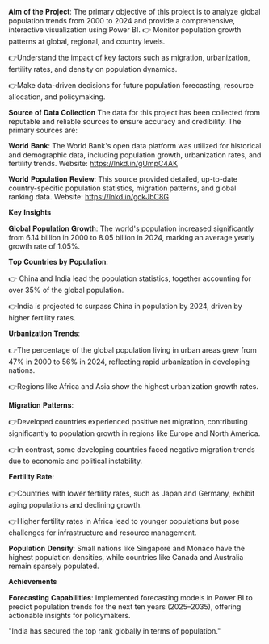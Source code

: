 𝐀𝐢𝐦 𝐨𝐟 𝐭𝐡𝐞 𝐏𝐫𝐨𝐣𝐞𝐜𝐭:
The primary objective of this project is to analyze global population trends from 2000 to 2024 and provide a comprehensive, interactive visualization using Power BI. 
👉 Monitor population growth patterns at global, regional, and country levels.

👉Understand the impact of key factors such as migration, urbanization, fertility rates, and density on population dynamics.

👉Make data-driven decisions for future population forecasting, resource allocation, and policymaking.

𝐒𝐨𝐮𝐫𝐜𝐞 𝐨𝐟 𝐃𝐚𝐭𝐚 𝐂𝐨𝐥𝐥𝐞𝐜𝐭𝐢𝐨𝐧
The data for this project has been collected from reputable and reliable sources to ensure accuracy and credibility. The primary sources are:

𝐖𝐨𝐫𝐥𝐝 𝐁𝐚𝐧𝐤:
The World Bank's open data platform was utilized for historical and demographic data, including population growth, urbanization rates, and fertility trends.
Website: https://lnkd.in/gUmpC4AK

𝐖𝐨𝐫𝐥𝐝 𝐏𝐨𝐩𝐮𝐥𝐚𝐭𝐢𝐨𝐧 𝐑𝐞𝐯𝐢𝐞𝐰:
This source provided detailed, up-to-date country-specific population statistics, migration patterns, and global ranking data.
Website: https://lnkd.in/gckJbC8G

𝐊𝐞𝐲 𝐈𝐧𝐬𝐢𝐠𝐡𝐭𝐬

𝐆𝐥𝐨𝐛𝐚𝐥 𝐏𝐨𝐩𝐮𝐥𝐚𝐭𝐢𝐨𝐧 𝐆𝐫𝐨𝐰𝐭𝐡:
The world's population increased significantly from 6.14 billion in 2000 to 8.05 billion in 2024, marking an average yearly growth rate of 1.05%.

𝐓𝐨𝐩 𝐂𝐨𝐮𝐧𝐭𝐫𝐢𝐞𝐬 𝐛𝐲 𝐏𝐨𝐩𝐮𝐥𝐚𝐭𝐢𝐨𝐧:

👉 China and India lead the population statistics, together accounting for over 35% of the global population.

👉India is projected to surpass China in population by 2024, driven by higher fertility rates.


𝐔𝐫𝐛𝐚𝐧𝐢𝐳𝐚𝐭𝐢𝐨𝐧 𝐓𝐫𝐞𝐧𝐝𝐬:

👉The percentage of the global population living in urban areas grew from 47% in 2000 to 56% in 2024, reflecting rapid urbanization in developing nations.

👉Regions like Africa and Asia show the highest urbanization growth rates.

𝐌𝐢𝐠𝐫𝐚𝐭𝐢𝐨𝐧 𝐏𝐚𝐭𝐭𝐞𝐫𝐧𝐬:

👉Developed countries experienced positive net migration, contributing significantly to population growth in regions like Europe and North America.

👉In contrast, some developing countries faced negative migration trends due to economic and political instability.

𝐅𝐞𝐫𝐭𝐢𝐥𝐢𝐭𝐲 𝐑𝐚𝐭𝐞:

👉Countries with lower fertility rates, such as Japan and Germany, exhibit aging populations and declining growth.

👉Higher fertility rates in Africa lead to younger populations but pose challenges for infrastructure and resource management.

𝐏𝐨𝐩𝐮𝐥𝐚𝐭𝐢𝐨𝐧 𝐃𝐞𝐧𝐬𝐢𝐭𝐲:
Small nations like Singapore and Monaco have the highest population densities, while countries like Canada and Australia remain sparsely populated.



𝐀𝐜𝐡𝐢𝐞𝐯𝐞𝐦𝐞𝐧𝐭𝐬

𝐅𝐨𝐫𝐞𝐜𝐚𝐬𝐭𝐢𝐧𝐠 𝐂𝐚𝐩𝐚𝐛𝐢𝐥𝐢𝐭𝐢𝐞𝐬:
Implemented forecasting models in Power BI to predict population trends for the next ten years (2025–2035), offering actionable insights for policymakers.

"India has secured the top rank globally in terms of population."
